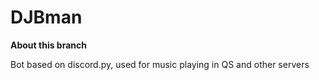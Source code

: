 # DJBman

**About this branch**

Bot based on discord.py, used for music playing in QS and other servers
